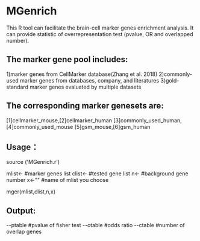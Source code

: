 # MGenrich 
This R tool can facilitate the brain-cell marker genes enrichment analysis. It can provide statistic of overrepresentation test (pvalue, OR and overlapped number). 

## The marker gene pool includes:
1)marker genes from CellMarker database(Zhang et al. 2018)
2)commonly-used marker genes from databases, company, and literatures
3)gold-standard marker genes evaluated by multiple datasets

## The corresponding marker genesets are:
[1]cellmarker_mouse,[2]cellmarker_human
[3]commonly_used_human,[4]commonly_used_mouse
[5]gsm_mouse,[6]gsm_human

## Usage：
source ('MGenrich.r')

mlist<- #marker genes list
clist<- #tested gene list
n<-  #background gene number
x<-"" #name of mlist you choose

mger(mlist,clist,n,x)

## Output:
--ptable #pvalue of fisher test 
--otable #odds ratio
--ctable #number of overlap genes
